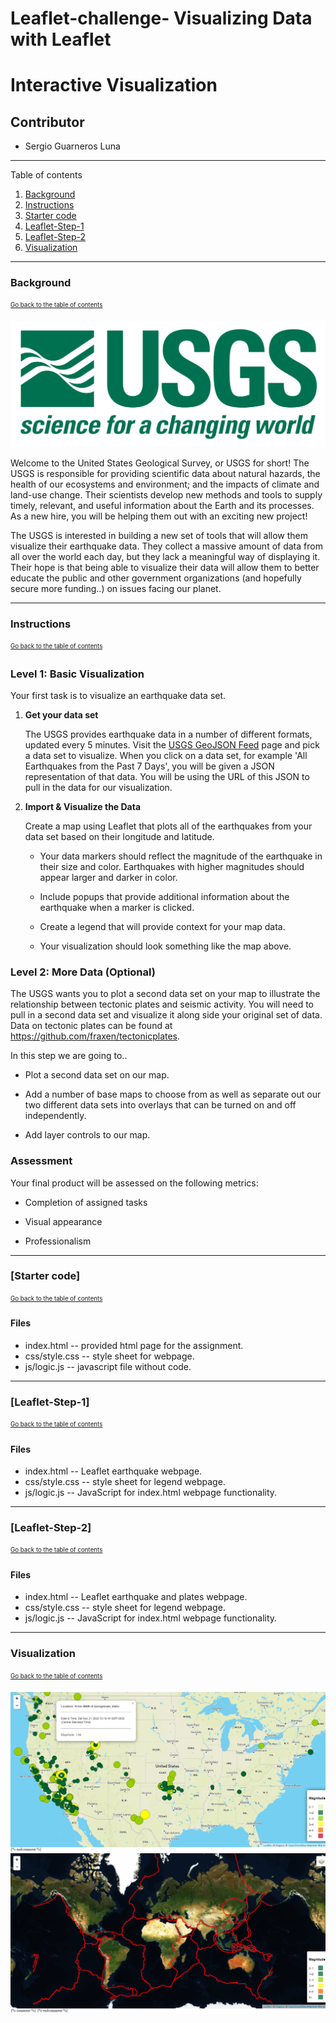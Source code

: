 # Leaflet-challenge- Visualizing Data with Leaflet

# Interactive Visualization
## Contributor
* Sergio Guarneros Luna

---
Table of contents <a name="toc"></a>

1. [Background](#1)
2. [Instructions](#2)
3. [Starter code](#3)
4. [Leaflet-Step-1](#4)
5. [Leaflet-Step-2](#5)
6. [Visualization](#6)

---

### Background <a name="1"></a>
<sub><sup>[Go back to the table of contents](#toc)</sub></sup>

![1-Logo](Instructions/Images/1-Logo.png)

Welcome to the United States Geological Survey, or USGS for short! The USGS is responsible for providing scientific data about natural hazards, the health of our ecosystems and environment; and the impacts of climate and land-use change. Their scientists develop new methods and tools to supply timely, relevant, and useful information about the Earth and its processes. As a new hire, you will be helping them out with an exciting new project!

The USGS is interested in building a new set of tools that will allow them visualize their earthquake data. They collect a massive amount of data from all over the world each day, but they lack a meaningful way of displaying it. Their hope is that being able to visualize their data will allow them to better educate the public and other government organizations (and hopefully secure more funding..) on issues facing our planet.

---

### Instructions <a name="2"></a>
<sub><sup>[Go back to the table of contents](#toc)</sub></sup>

### Level 1: Basic Visualization

Your first task is to visualize an earthquake data set.

1. **Get your data set**

   The USGS provides earthquake data in a number of different formats, updated every 5 minutes. Visit the [USGS GeoJSON Feed](http://earthquake.usgs.gov/earthquakes/feed/v1.0/geojson.php) page and pick a data set to visualize. When you click on a data set, for example 'All Earthquakes from the Past 7 Days', you will be given a JSON representation of that data. You will be using the URL of this JSON to pull in the data for our visualization.
   
2. **Import & Visualize the Data**

   Create a map using Leaflet that plots all of the earthquakes from your data set based on their longitude and latitude.

   * Your data markers should reflect the magnitude of the earthquake in their size and color. Earthquakes with higher magnitudes should appear larger and darker in color.

   * Include popups that provide additional information about the earthquake when a marker is clicked.

   * Create a legend that will provide context for your map data.

   * Your visualization should look something like the map above.
   

### Level 2: More Data (Optional)

The USGS wants you to plot a second data set on your map to illustrate the relationship between tectonic plates and seismic activity. You will need to pull in a second data set and visualize it along side your original set of data. Data on tectonic plates can be found at <https://github.com/fraxen/tectonicplates>.

In this step we are going to..

* Plot a second data set on our map.

* Add a number of base maps to choose from as well as separate out our two different data sets into overlays that can be turned on and off independently.

* Add layer controls to our map.


### Assessment

Your final product will be assessed on the following metrics:

* Completion of assigned tasks

* Visual appearance

* Professionalism


---

### [Starter code] <a name="3"></a>
<sub><sup>[Go back to the table of contents](#toc)</sub></sup>

#### Files
- index.html -- provided html page for the assignment.
- css/style.css -- style sheet for webpage.
- js/logic.js -- javascript file without code.

---

### [Leaflet-Step-1] <a name="4"></a>
<sub><sup>[Go back to the table of contents](#toc)</sub></sup>

#### Files
- index.html -- Leaflet earthquake webpage.
- css/style.css -- style sheet for legend webpage.
- js/logic.js -- JavaScript for index.html webpage functionality.

---

### [Leaflet-Step-2] <a name="5"></a>
<sub><sup>[Go back to the table of contents](#toc)</sub></sup>

#### Files
- index.html -- Leaflet earthquake and plates webpage.
- css/style.css -- style sheet for legend webpage.
- js/logic.js -- JavaScript for index.html webpage functionality.

---

### Visualization <a name="6"></a>
<sub><sup>[Go back to the table of contents](#toc)</sub></sup>

![Dashboard screenshot](earthquakes.png)
<br>
![Dashboard screenshot](tectonic.png)
<br>
